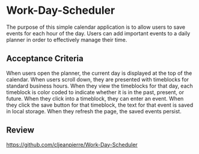 # Work-Day-Scheduler

The purpose of this simple calendar application is to allow users to save events for each hour of the day.  Users can add important events to a daily planner in order to effectively manage their time.


## Acceptance Criteria

When users open the planner, the current day is displayed at the top of the calendar.  When users scroll down, they are presented with timeblocks for standard business hours.  When they view the timeblocks for that day, each timeblock is color coded to indicate whether it is in the past, present, or future.  When they click into a timeblock, they can enter an event.  When they click the save button for that timeblock, the text for that event is saved in local storage.  When they refresh the page, the saved events persist.

## Review

https://github.com/cljeanpierre/Work-Day-Scheduler

